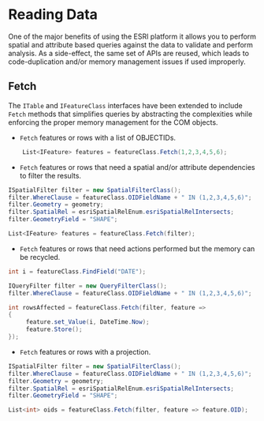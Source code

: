 # Reading Data
One of the major benefits of using the ESRI platform it allows you to perform spatial and attribute based queries against the data to validate and perform analysis. As a side-effect, the same set of APIs are reused, which leads to code-duplication and/or memory management issues if used improperly.

## Fetch
The `ITable` and `IFeatureClass` interfaces have been extended to include `Fetch` methods that simplifies queries by abstracting the complexities while enforcing the proper memory management for the COM objects.

- `Fetch` features or rows with a list of OBJECTIDs.

```c#
    List<IFeature> features = featureClass.Fetch(1,2,3,4,5,6);
```

- `Fetch` features or rows that need a spatial and/or attribute dependencies to filter the results.

```c#  
ISpatialFilter filter = new SpatialFilterClass();
filter.WhereClause = featureClass.OIDFieldName + " IN (1,2,3,4,5,6)";
filter.Geometry = geometry;
filter.SpatialRel = esriSpatialRelEnum.esriSpatialRelIntersects;
filter.GeometryField = "SHAPE";

List<IFeature> features = featureClass.Fetch(filter);
```

- `Fetch` features or rows that need actions performed but the memory can be recycled.

```c#
int i = featureClass.FindField("DATE");

IQueryFilter filter = new QueryFilterClass();
filter.WhereClause = featureClass.OIDFieldName + " IN (1,2,3,4,5,6)";

int rowsAffected = featureClass.Fetch(filter, feature =>
{
     feature.set_Value(i, DateTime.Now);
     feature.Store();
});
```

- `Fetch` features or rows with a projection.

```c#
ISpatialFilter filter = new SpatialFilterClass();
filter.WhereClause = featureClass.OIDFieldName + " IN (1,2,3,4,5,6)";
filter.Geometry = geometry;
filter.SpatialRel = esriSpatialRelEnum.esriSpatialRelIntersects;
filter.GeometryField = "SHAPE";

List<int> oids = featureClass.Fetch(filter, feature => feature.OID);
```
